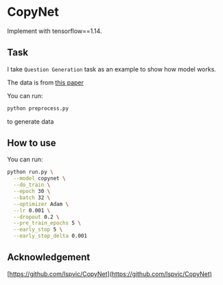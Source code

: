 # CopyNet

Implement with tensorflow==1.14.  

## Task
I take `Question Generation` task as an example to show how model works.

The data is from [this paper](https://link.springer.com/chapter/10.1007%2F978-3-319-73618-1_56)

You can run:
```bash
python preprocess.py
```
to generate data

## How to use
You can run:
```bash
python run.py \
  --model copynet \
  --do_train \
  --epoch 30 \
  --batch 32 \
  --optimizer Adam \
  --lr 0.001 \
  --dropout 0.2 \
  --pre_train_epochs 5 \
  --early_stop 5 \
  --early_stop_delta 0.001
```

## Acknowledgement
[https://github.com/lspvic/CopyNet](https://github.com/lspvic/CopyNet)
